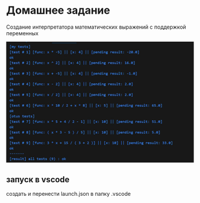 # Домашнее задание
Создание интерпретатора математических выражений с поддержкой переменных

![result](otus_result.JPG)

## запуск в vscode

создать и перенести launch.json в папку .vscode
